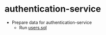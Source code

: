 # authentication-service

- Prepare data for authentication-service
  - Run [users.sql](/users.sql)
